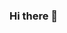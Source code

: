 ### Hi there 👋

<!--
**Neoanarika/neoanarika** is a ✨ _special_ ✨ repository because its `README.md` (this file) appears on your GitHub profile.

💻 I’m a mathematics and computational biology undergraduate at the National University of Singapore (NUS), previously enrolled in the Special Program in Science in NUS. 

🧠 I’m currently researching generative modelling under Prof. Harold Soh at the Collaborative Learning and Adaptive Robots (CLeAR) lab and Prof Jonathan Scarlett as an undergraduate researcher.

📈 In my free time, I help out with the workshops team at NUS Statistics Society, delivering data science workshops in NUS. I also try to deepen my understanding of machine learning and reach a better approximation.

💼 I work as a part-time trainer for Tertiary Courses teaching Tensorflow, Pytorch, Sklearn and Python. I also previously helped out in the Singapore Armed Forces (SAF) with some data science projects during my 2-years conscripted. 

🔭 I’m currently working on generative modelling and trying to develop a deeper understanding of machine learning. 
- 🌱 I’m currently learning bandits and online learning algorithms. 
- 👯 I’m looking to collaborate on machine learning research or open source projects. 
- 📫 How to reach me: You either reach me out on twitter, linkedin or email. 
